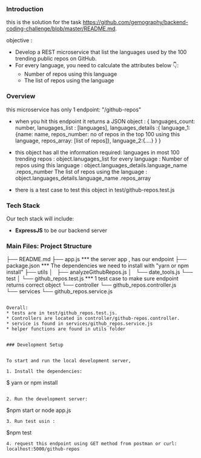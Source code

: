 
### Introduction

this is the solution for the task https://github.com/gemography/backend-coding-challenge/blob/master/README.md.

objective : 
* Develop a REST microservice that list the languages used by the 100 trending public repos on GitHub.
* For every language, you need to calculate the attributes below 👇:
  * Number of repos using this language
  * The list of repos using the language

### Overview

this microservice has only 1 endpoint: 
"/github-repos"

* when you hit this endpoint it returns a JSON object :
{
    languages_count: number,
    lanugages_list : [languages],
    languages_details :{
        language_1:{name: name, repos_number: no of repos in the top 100 using this language, repos_array: [list of repos]},
        language_2:{....}
    }
}

* this object has all the information required: 
      languages in most 100 trending repos : object.lanugages_list
      for every language :
            Number of repos using this language : object.languages_details.language_name .repos_number
            The list of repos using the language : object.languages_details.language_name .repos_array

* there is a test case to test this object in test/github-repos.test.js

### Tech Stack

Our tech stack will include:

* **ExpressJS** to be our backend server


### Main Files: Project Structure


  ├── README.md
  ├── app.js *** the server app , has our endpoint
  ├── package.json *** The dependencies we need to install with "yarn  or npm install"
  ├── utils
  │   ├── analyzeGithubRepos.js 
  │   └── date_tools.js
  └── test
  │    └── github_repos.test.js *** 1 test case to make sure endpoint returns correct object
  └── controller
      └── github_repos.controller.js      
  └── services
      └── github_repos.service.js         
  ```

Overall:
* tests are in test/github_repos.test.js.
* Controllers are located in controller/github-repos.controller.
* service is found in services/github_repos.service.js
* helper functions are found in utils folder


### Development Setup


To start and run the local development server,

1. Install the dependencies:
  ```
  $ yarn or npm install
  ```

2. Run the development server:
  ```
  $npm start or node app.js

  ```
3. Run test usin :
  ```
  $npm test
  ```  
4. request this endpoint using GET method from postman or curl: localhost:5000/github-repos
